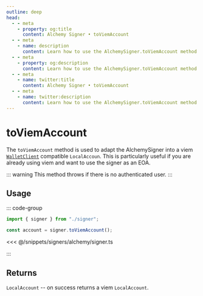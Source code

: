 ```yaml
---
outline: deep
head:
  - - meta
    - property: og:title
      content: Alchemy Signer • toViemAccount
  - - meta
    - name: description
      content: Learn how to use the AlchemySigner.toViemAccount method
  - - meta
    - property: og:description
      content: Learn how to use the AlchemySigner.toViemAccount method
  - - meta
    - name: twitter:title
      content: Alchemy Signer • toViemAccount
  - - meta
    - name: twitter:description
      content: Learn how to use the AlchemySigner.toViemAccount method
---
```


# toViemAccount

The `toViemAccount` method is used to adapt the AlchemySigner into a viem [`WalletClient`](https://viem.sh/docs/clients/wallet#local-accounts-private-key-mnemonic-etc) compatible `LocalAccoun`. This is particularly useful if you are already using viem and want to use the signer as an EOA.

::: warning
This method throws if there is no authenticated user.
:::

## Usage

::: code-group

```ts
import { signer } from "./signer";

const account = signer.toViemAccount();
```

<<< @/snippets/signers/alchemy/signer.ts

:::

## Returns

`LocalAccount` -- on success returns a viem `LocalAccount`.
